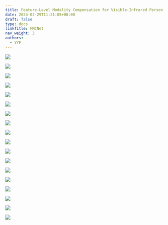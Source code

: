 ```yaml
---
title: Feature-Level Modality Compensation for Visible-Infrared Person Re-Identification
date: 2024-02-29T11:21:05+08:00
draft: false
type: docs
linkTitle: FMCNet
nav_weight: 3
authors:
  - YYF
---
```

<!--more-->

![](https://gitee.com/yao_yi_feng/fighouse/raw/master/img/%E8%AE%BA%E6%96%87%E9%98%85%E8%AF%BB/%E9%87%8D%E8%AF%86%E5%88%AB/202402291122745.webp)

![](https://gitee.com/yao_yi_feng/fighouse/raw/master/img/%E8%AE%BA%E6%96%87%E9%98%85%E8%AF%BB/%E9%87%8D%E8%AF%86%E5%88%AB/202402291122746.webp)

![](https://gitee.com/yao_yi_feng/fighouse/raw/master/img/%E8%AE%BA%E6%96%87%E9%98%85%E8%AF%BB/%E9%87%8D%E8%AF%86%E5%88%AB/202402291122747.webp)

![](https://gitee.com/yao_yi_feng/fighouse/raw/master/img/%E8%AE%BA%E6%96%87%E9%98%85%E8%AF%BB/%E9%87%8D%E8%AF%86%E5%88%AB/202402291122748.webp)

![](https://gitee.com/yao_yi_feng/fighouse/raw/master/img/%E8%AE%BA%E6%96%87%E9%98%85%E8%AF%BB/%E9%87%8D%E8%AF%86%E5%88%AB/202402291122749.webp)

![](https://gitee.com/yao_yi_feng/fighouse/raw/master/img/%E8%AE%BA%E6%96%87%E9%98%85%E8%AF%BB/%E9%87%8D%E8%AF%86%E5%88%AB/202402291122750.webp)

![](https://gitee.com/yao_yi_feng/fighouse/raw/master/img/%E8%AE%BA%E6%96%87%E9%98%85%E8%AF%BB/%E9%87%8D%E8%AF%86%E5%88%AB/202402291122751.webp)

![](https://gitee.com/yao_yi_feng/fighouse/raw/master/img/%E8%AE%BA%E6%96%87%E9%98%85%E8%AF%BB/%E9%87%8D%E8%AF%86%E5%88%AB/202402291122752.webp)

![](https://gitee.com/yao_yi_feng/fighouse/raw/master/img/%E8%AE%BA%E6%96%87%E9%98%85%E8%AF%BB/%E9%87%8D%E8%AF%86%E5%88%AB/202402291122753.webp)

![](https://gitee.com/yao_yi_feng/fighouse/raw/master/img/%E8%AE%BA%E6%96%87%E9%98%85%E8%AF%BB/%E9%87%8D%E8%AF%86%E5%88%AB/202402291122754.webp)

![](https://gitee.com/yao_yi_feng/fighouse/raw/master/img/%E8%AE%BA%E6%96%87%E9%98%85%E8%AF%BB/%E9%87%8D%E8%AF%86%E5%88%AB/202402291122755.webp)

![](https://gitee.com/yao_yi_feng/fighouse/raw/master/img/%E8%AE%BA%E6%96%87%E9%98%85%E8%AF%BB/%E9%87%8D%E8%AF%86%E5%88%AB/202402291122756.webp)

![](https://gitee.com/yao_yi_feng/fighouse/raw/master/img/%E8%AE%BA%E6%96%87%E9%98%85%E8%AF%BB/%E9%87%8D%E8%AF%86%E5%88%AB/202402291122757.webp)

![](https://gitee.com/yao_yi_feng/fighouse/raw/master/img/%E8%AE%BA%E6%96%87%E9%98%85%E8%AF%BB/%E9%87%8D%E8%AF%86%E5%88%AB/202402291122758.webp)

![](https://gitee.com/yao_yi_feng/fighouse/raw/master/img/%E8%AE%BA%E6%96%87%E9%98%85%E8%AF%BB/%E9%87%8D%E8%AF%86%E5%88%AB/202402291122759.webp)

![](https://gitee.com/yao_yi_feng/fighouse/raw/master/img/%E8%AE%BA%E6%96%87%E9%98%85%E8%AF%BB/%E9%87%8D%E8%AF%86%E5%88%AB/202402291122760.webp)

![](https://gitee.com/yao_yi_feng/fighouse/raw/master/img/%E8%AE%BA%E6%96%87%E9%98%85%E8%AF%BB/%E9%87%8D%E8%AF%86%E5%88%AB/202402291122761.webp)


![](https://gitee.com/yao_yi_feng/fighouse/raw/master/img/%E8%AE%BA%E6%96%87%E9%98%85%E8%AF%BB/%E9%87%8D%E8%AF%86%E5%88%AB/202402291122763.webp)